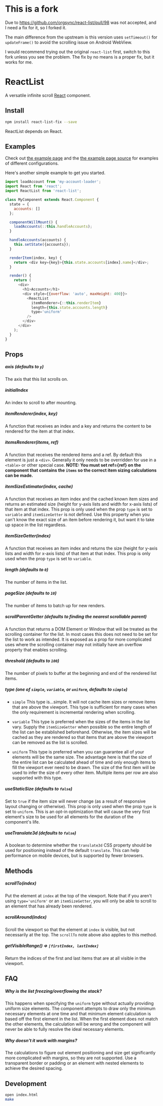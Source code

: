 # This is a fork

Due to https://github.com/orgsync/react-list/pull/98 was not accepted, and I need a fix for it, so I forked it.

The main difference from the upstream is this version uses `setTimeout()` for `updateFrame()` to avoid the scrolling issue on Android WebView.

I would recommend trying out the original `react-list` first, switch to this fork unless you see the problem. The fix by no means is a proper fix, but it works for me.

# ReactList

A versatile infinite scroll [React] component.

## Install

```bash
npm install react-list-fix --save
```

ReactList depends on React.

## Examples

Check out [the example page] and the [the example page source] for examples of
different configurations.

Here's another simple example to get you started.

```js
import loadAccount from 'my-account-loader';
import React from 'react';
import ReactList from 'react-list';

class MyComponent extends React.Component {
  state = {
    accounts: []
  };

  componentWillMount() {
    loadAccounts(::this.handleAccounts);
  }

  handleAccounts(accounts) {
    this.setState({accounts});
  }

  renderItem(index, key) {
    return <div key={key}>{this.state.accounts[index].name}</div>;
  }

  render() {
    return (
      <div>
        <h1>Accounts</h1>
        <div style={{overflow: 'auto', maxHeight: 400}}>
          <ReactList
            itemRenderer={::this.renderItem}
            length={this.state.accounts.length}
            type='uniform'
          />
        </div>
      </div>
    );
  }
}
```

## Props

##### axis (defaults to `y`)

The axis that this list scrolls on.

##### initialIndex

An index to scroll to after mounting.

##### itemRenderer(index, key)

A function that receives an index and a key and returns the content to be
rendered for the item at that index.

##### itemsRenderer(items, ref)

A function that receives the rendered items and a ref. By default this element
is just a `<div>`. Generally it only needs to be overridden for use in a
`<table>` or other special case. **NOTE: You must set ref={ref} on the component
that contains the `items` so the correct item sizing calculations can be made.**

##### itemSizeEstimator(index, cache)

A function that receives an item index and the cached known item sizes and
returns an estimated size (height for y-axis lists and width for x-axis lists)
of that item at that index. This prop is only used when the prop `type` is set
to `variable` and `itemSizeGetter` is not defined. Use this property when you
can't know the exact size of an item before rendering it, but want it to take up
space in the list regardless.

##### itemSizeGetter(index)

A function that receives an item index and returns the size (height for y-axis
lists and width for x-axis lists) of that item at that index. This prop is only
used when the prop `type` is set to `variable`.

##### length (defaults to `0`)

The number of items in the list.

##### pageSize (defaults to `10`)

The number of items to batch up for new renders.

##### scrollParentGetter (defaults to finding the nearest scrollable parent)

A function that returns a DOM Element or Window that will be treated as the
scrolling container for the list. In most cases this does not need to be set for
the list to work as intended. It is exposed as a prop for more complicated uses
where the scrolling container may not initially have an overflow property that
enables scrolling.

##### threshold (defaults to `100`)

The number of pixels to buffer at the beginning and end of the rendered list
items.

##### type (one of `simple`, `variable`, or `uniform`, defaults to `simple`)

- `simple` This type is...simple. It will not cache item sizes or remove items
that are above the viewport. This type is sufficient for many cases when the
only requirement is incremental rendering when scrolling.

- `variable` This type is preferred when the sizes of the items in the list
vary. Supply the `itemSizeGetter` when possible so the entire length of the
list can be established beforehand. Otherwise, the item sizes will be cached
as they are rendered so that items that are above the viewport can be removed as
the list is scrolled.

- `uniform` This type is preferred when you can guarantee all of your
elements will be the same size. The advantage here is that the size of the
entire list can be calculated ahead of time and only enough items to fill the
viewport ever need to be drawn. The size of the first item will be used to
infer the size of every other item. Multiple items per row are also supported
with this type.

##### useStaticSize (defaults to `false`)

Set to `true` if the item size will never change (as a result of responsive
layout changing or otherwise). This prop is only used when the prop `type` is
set to `uniform`. This is an opt-in optimization that will cause the very first
element's size to be used for all elements for the duration of the component's
life.

##### useTranslate3d (defaults to `false`)

A boolean to determine whether the `translate3d` CSS property should be used for
positioning instead of the default `translate`. This can help performance on
mobile devices, but is supported by fewer browsers.

## Methods

##### scrollTo(index)

Put the element at `index` at the top of the viewport. Note that if you aren't
using `type='uniform'` or an `itemSizeGetter`, you will only be able to scroll
to an element that has already been rendered.

##### scrollAround(index)

Scroll the viewport so that the element at `index` is visible, but not
necessarily at the top. The `scrollTo` note above also applies to this method.

##### getVisibleRange() => `[firstIndex, lastIndex]`

Return the indices of the first and last items that are at all visible in the
viewport.

## FAQ

##### Why is the list freezing/overflowing the stack?

This happens when specifying the `uniform` type without actually providing
uniform size elements. The component attempts to draw only the minimum necessary
elements at one time and that minimum element calculation is based off the first
element in the list. When the first element does not match the other elements,
the calculation will be wrong and the component will never be able to fully
resolve the ideal necessary elements.

##### Why doesn't it work with margins?

The calculations to figure out element positioning and size get significantly
more complicated with margins, so they are not supported. Use a transparent
border or padding or an element with nested elements to achieve the desired
spacing.

## Development

```bash
open index.html
make
```

[React]: https://github.com/facebook/react
[the example page]: https://orgsync.github.io/react-list/
[the example page source]: examples/index.es6
